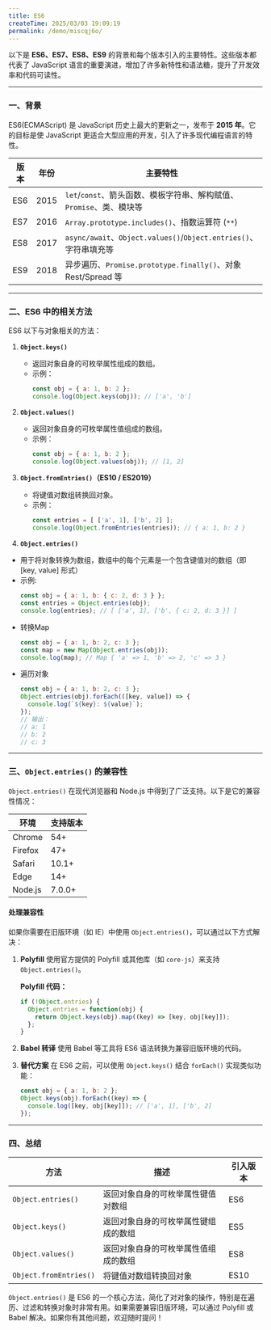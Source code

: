 ```yaml
---
title: ES6
createTime: 2025/03/03 19:09:19
permalink: /demo/miscqj6o/
---
```

以下是 **ES6、ES7、ES8、ES9** 的背景和每个版本引入的主要特性。这些版本都代表了 JavaScript 语言的重要演进，增加了许多新特性和语法糖，提升了开发效率和代码可读性。

--- 

### 一、背景
ES6(ECMAScript) 是 JavaScript 历史上最大的更新之一，发布于 **2015 年**。它的目标是使 JavaScript 更适合大型应用的开发，引入了许多现代编程语言的特性。

| **版本** | **年份** | **主要特性** |
|----------|----------|--------------|
| ES6      | 2015     | `let`/`const`、箭头函数、模板字符串、解构赋值、`Promise`、类、模块等 |
| ES7      | 2016     | `Array.prototype.includes()`、指数运算符 (`**`) |
| ES8      | 2017     | `async/await`、`Object.values()`/`Object.entries()`、字符串填充等 |
| ES9      | 2018     | 异步遍历、`Promise.prototype.finally()`、对象 Rest/Spread 等 |
---

### 二、ES6 中的相关方法

ES6 以下与对象相关的方法：

1. **`Object.keys()`**
   - 返回对象自身的可枚举属性组成的数组。
   - 示例：
     ```javascript
     const obj = { a: 1, b: 2 };
     console.log(Object.keys(obj)); // ['a', 'b']
     ```

2. **`Object.values()`**
   - 返回对象自身的可枚举属性值组成的数组。
   - 示例：
     ```javascript
     const obj = { a: 1, b: 2 };
     console.log(Object.values(obj)); // [1, 2]
     ```

3. **`Object.fromEntries()`（ES10 / ES2019）**
   - 将键值对数组转换回对象。
   - 示例：
     ```javascript
     const entries = [ ['a', 1], ['b', 2] ];
     console.log(Object.fromEntries(entries)); // { a: 1, b: 2 }
     ```
4. **`Object.entries()`**
  - 用于将对象转换为数组，数组中的每个元素是一个包含键值对的数组（即 [key, value] 形式）
  - 示例:
    ```js
    const obj = { a: 1, b: { c: 2, d: 3 } };
    const entries = Object.entries(obj);
    console.log(entries); // [ ['a', 1], ['b', { c: 2, d: 3 }] ]
    ```
  - 转换Map
    ```js
    const obj = { a: 1, b: 2, c: 3 };
    const map = new Map(Object.entries(obj));
    console.log(map); // Map { 'a' => 1, 'b' => 2, 'c' => 3 }
    ```  
  - 遍历对象
    ```js
    const obj = { a: 1, b: 2, c: 3 };
    Object.entries(obj).forEach(([key, value]) => {
      console.log(`${key}: ${value}`);
    });
    // 输出：
    // a: 1
    // b: 2
    // c: 3
    ```  
---

### 三、`Object.entries()` 的兼容性

`Object.entries()` 在现代浏览器和 Node.js 中得到了广泛支持。以下是它的兼容性情况：

| **环境**              | **支持版本**             |
|-----------------------|------------------------|
| Chrome                | 54+                    |
| Firefox               | 47+                    |
| Safari                | 10.1+                  |
| Edge                  | 14+                    |
| Node.js               | 7.0.0+                 |

#### 处理兼容性

如果你需要在旧版环境（如 IE）中使用 `Object.entries()`，可以通过以下方式解决：

1. **Polyfill**
   使用官方提供的 Polyfill 或其他库（如 `core-js`）来支持 `Object.entries()`。

   **Polyfill 代码：**
   ```javascript
   if (!Object.entries) {
     Object.entries = function(obj) {
       return Object.keys(obj).map((key) => [key, obj[key]]);
     };
   }
   ```

2. **Babel 转译**
   使用 Babel 等工具将 ES6 语法转换为兼容旧版环境的代码。

3. **替代方案**
   在 ES6 之前，可以使用 `Object.keys()` 结合 `forEach()` 实现类似功能：
   ```javascript
   const obj = { a: 1, b: 2 };
   Object.keys(obj).forEach((key) => {
     console.log([key, obj[key]]); // ['a', 1], ['b', 2]
   });
   ```

---

### 四、总结

| **方法**              | **描述**                                      | **引入版本** |
|-----------------------|---------------------------------------------|-------------|
| `Object.entries()`    | 返回对象自身的可枚举属性键值对数组              | ES6         |
| `Object.keys()`       | 返回对象自身的可枚举属性键组成的数组            | ES5         |
| `Object.values()`     | 返回对象自身的可枚举属性值组成的数组            | ES8         |
| `Object.fromEntries()`| 将键值对数组转换回对象                        | ES10        |

`Object.entries()` 是 ES6 的一个核心方法，简化了对对象的操作，特别是在遍历、过滤和转换对象时非常有用。如果需要兼容旧版环境，可以通过 Polyfill 或 Babel 解决。如果你有其他问题，欢迎随时提问！